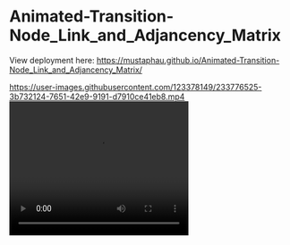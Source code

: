 # Animated-Transition-Node_Link_and_Adjancency_Matrix
View deployment here: https://mustaphau.github.io/Animated-Transition-Node_Link_and_Adjancency_Matrix/

https://user-images.githubusercontent.com/123378149/233776525-3b732124-7651-42e9-9191-d7910ce41eb8.mp4
<video width="320" height="240" controls>
  <source src="https://user-images.githubusercontent.com/123378149/233776525-3b732124-7651-42e9-9191-d7910ce41eb8.mp4" type="video/mp4">
</video>
